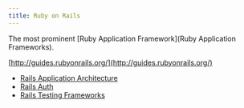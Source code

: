 ```yaml
---
title: Ruby on Rails
---
```


The most prominent [Ruby Application Framework](Ruby Application Frameworks).

[http://guides.rubyonrails.org/](http://guides.rubyonrails.org/)

* [Rails Application Architecture](Rails-Application-Architecture)
* [Rails Auth](Rails-Auth)
* [Rails Testing Frameworks](Rails-Testing-Frameworks)
